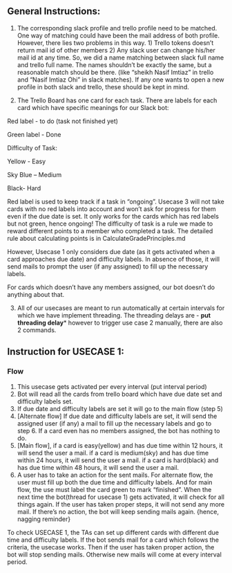 ## General Instructions:

1.	The corresponding slack profile and trello profile need to be matched. One way of matching could have been the mail address of both profile. However, there lies two problems in this way. 1) Trello tokens doesn’t return mail id of other members 2) Any slack user can change his/her mail id at any time.
So, we did a name matching between slack full name and trello full name. The names shouldn’t be exactly the same, but a reasonable match should be there. (like “sheikh Nasif Imtiaz” in trello and “Nasif Imtiaz Ohi” in slack matches).
If any one wants to open a new profile in both slack and trello, these should be kept in mind.

2.	The Trello Board has one card for each task.  There are labels for each card which have specific meanings for our Slack bot:

Red label - to do (task not finished yet)

Green label - Done

Difficulty of Task:

Yellow - Easy

Sky Blue – Medium

Black- Hard

Red label is used to keep track if a task in “ongoing”. Usecase 3 will not take cards with no red labels into account and won’t ask for progress for them even if the due date is set. It only works for the cards which has red labels but not green, hence ongoing! The difficulty of task is a rule we made to reward different points to a member who completed a task. The detailed rule about calculating points is in CalculateGradePrinciples.md

However, Usecase 1 only considers due date (as it gets activated when a card approaches due date) and difficulty labels. In absence of those, it will send mails to prompt the user (if any assigned) to fill up the necessary labels.

For cards which doesn’t have any members assigned, our bot doesn’t do anything about that.

3.	All of our usecases are meant to run automatically at certain intervals for which we have implement threading. The threading delays are -
****put threading delay*****
however to trigger use case 2 manually, there are also 2 commands.

## Instruction for USECASE 1:

### Flow
1.	This usecase gets activated per every interval (put interval period)
2.	Bot will read all the cards from trello board which have due date set and difficulty labels set.
3.	If due date and difficulty labels are set it will go to the main flow (step 5)
4.	[Alternate flow] If due date and difficulty labels are set, it will send the assigned user (if any) a mail to fill up the necessary labels and go to step 6. If a card even has no members assigned, the bot has nothing to do.
5.	[Main flow], if a card is easy(yellow) and has due time within 12 hours, it will send the user a mail.
if a card is medium(sky) and has due time within 24 hours, it will send the user a mail.
if a card is hard(black) and has due time within 48 hours, it will send the user a mail.
6.	A user has to take an action for the sent mails. For alternate flow, the user must fill up both the due time and difficulty labels. And for main flow, the use must label the card green to mark “finished”.
When the next time the bot(thread for usecase 1) gets activated, it will check for all things again. If the user has taken proper steps, it will not send any more mail. If there’s no action, the bot will keep sending mails again. {hence, nagging reminder}

To check USECASE 1, the TAs can set up different cards with different due time and difficulty labels. If the bot sends mail for a card which follows the criteria, the usecase works. Then if the user has taken proper action, the bot will stop sending mails. Otherwise new mails will come at every interval period.
